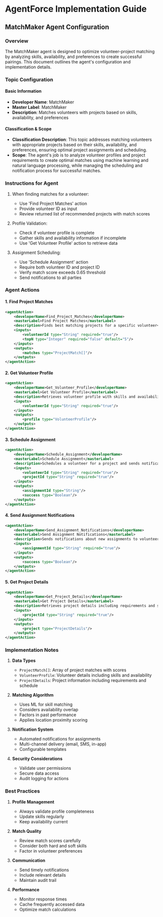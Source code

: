 # AgentForce Implementation Guide

## MatchMaker Agent Configuration

### Overview
The MatchMaker agent is designed to optimize volunteer-project matching by analyzing skills, availability, and preferences to create successful pairings. This document outlines the agent's configuration and implementation details.

### Topic Configuration

#### Basic Information
- **Developer Name**: MatchMaker
- **Master Label**: MatchMaker
- **Description**: Matches volunteers with projects based on skills, availability, and preferences

#### Classification & Scope
- **Classification Description**: This topic addresses matching volunteers with appropriate projects based on their skills, availability, and preferences, ensuring optimal project assignments and scheduling.
- **Scope**: The agent's job is to analyze volunteer profiles and project requirements to create optimal matches using machine learning and natural language processing, while managing the scheduling and notification process for successful matches.

### Instructions for Agent
1. When finding matches for a volunteer:
   - Use 'Find Project Matches' action
   - Provide volunteer ID as input
   - Review returned list of recommended projects with match scores

2. Profile Validation:
   - Check if volunteer profile is complete
   - Gather skills and availability information if incomplete
   - Use 'Get Volunteer Profile' action to retrieve data

3. Assignment Scheduling:
   - Use 'Schedule Assignment' action
   - Require both volunteer ID and project ID
   - Verify match score exceeds 0.65 threshold
   - Send notifications to all parties

### Agent Actions

#### 1. Find Project Matches
```xml
<agentAction>
    <developerName>Find_Project_Matches</developerName>
    <masterLabel>Find Project Matches</masterLabel>
    <description>Finds best matching projects for a specific volunteer</description>
    <inputs>
        <volunteerId type="String" required="true"/>
        <topN type="Integer" required="false" default="5"/>
    </inputs>
    <outputs>
        <matches type="ProjectMatch[]"/>
    </outputs>
</agentAction>
```

#### 2. Get Volunteer Profile
```xml
<agentAction>
    <developerName>Get_Volunteer_Profile</developerName>
    <masterLabel>Get Volunteer Profile</masterLabel>
    <description>Retrieves volunteer profile with skills and availability</description>
    <inputs>
        <volunteerId type="String" required="true"/>
    </inputs>
    <outputs>
        <profile type="VolunteerProfile"/>
    </outputs>
</agentAction>
```

#### 3. Schedule Assignment
```xml
<agentAction>
    <developerName>Schedule_Assignment</developerName>
    <masterLabel>Schedule Assignment</masterLabel>
    <description>Schedules a volunteer for a project and sends notifications</description>
    <inputs>
        <volunteerId type="String" required="true"/>
        <projectId type="String" required="true"/>
    </inputs>
    <outputs>
        <assignmentId type="String"/>
        <success type="Boolean"/>
    </outputs>
</agentAction>
```

#### 4. Send Assignment Notifications
```xml
<agentAction>
    <developerName>Send_Assignment_Notifications</developerName>
    <masterLabel>Send Assignment Notifications</masterLabel>
    <description>Sends notifications about new assignments to volunteers and project managers</description>
    <inputs>
        <assignmentId type="String" required="true"/>
    </inputs>
    <outputs>
        <success type="Boolean"/>
    </outputs>
</agentAction>
```

#### 5. Get Project Details
```xml
<agentAction>
    <developerName>Get_Project_Details</developerName>
    <masterLabel>Get Project Details</masterLabel>
    <description>Retrieves project details including requirements and schedule</description>
    <inputs>
        <projectId type="String" required="true"/>
    </inputs>
    <outputs>
        <project type="ProjectDetails"/>
    </outputs>
</agentAction>
```

### Implementation Notes

1. **Data Types**
   - `ProjectMatch[]`: Array of project matches with scores
   - `VolunteerProfile`: Volunteer details including skills and availability
   - `ProjectDetails`: Project information including requirements and schedule

2. **Matching Algorithm**
   - Uses ML for skill matching
   - Considers availability overlap
   - Factors in past performance
   - Applies location proximity scoring

3. **Notification System**
   - Automated notifications for assignments
   - Multi-channel delivery (email, SMS, in-app)
   - Configurable templates

4. **Security Considerations**
   - Validate user permissions
   - Secure data access
   - Audit logging for actions

### Best Practices

1. **Profile Management**
   - Always validate profile completeness
   - Update skills regularly
   - Keep availability current

2. **Match Quality**
   - Review match scores carefully
   - Consider both hard and soft skills
   - Factor in volunteer preferences

3. **Communication**
   - Send timely notifications
   - Include relevant details
   - Maintain audit trail

4. **Performance**
   - Monitor response times
   - Cache frequently accessed data
   - Optimize match calculations 